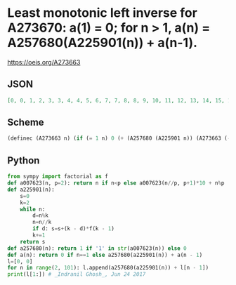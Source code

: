 # Least monotonic left inverse for A273670: a\(1\) \= 0; for n \> 1, a\(n\) \= A257680\(A225901\(n\)\) \+ a\(n\-1\)\.
https://oeis.org/A273663
## JSON
```JSON
[0, 0, 1, 2, 3, 3, 4, 4, 5, 6, 7, 7, 8, 8, 9, 10, 11, 12, 13, 14, 15, 16, 17, 17, 18, 18, 19, 20, 21, 21, 22, 22, 23, 24, 25, 25, 26, 26, 27, 28, 29, 30, 31, 32, 33, 34, 35, 35, 36, 36, 37, 38, 39, 39, 40, 40, 41, 42, 43, 43, 44, 44, 45, 46, 47, 48, 49, 50, 51, 52, 53, 53, 54, 54, 55, 56, 57, 57, 58, 58, 59, 60, 61, 61]
```
## Scheme
```Scheme
(definec (A273663 n) (if (= 1 n) 0 (+ (A257680 (A225901 n)) (A273663 (- n 1)))))
```
## Python
```Python
from sympy import factorial as f
def a007623(n, p=2): return n if n<p else a007623(n//p, p+1)*10 + n%p
def a225901(n):
    s=0
    k=2
    while n:
        d=n%k
        n=n//k
        if d: s=s+(k - d)*f(k - 1)
        k+=1
    return s
def a257680(n): return 1 if '1' in str(a007623(n)) else 0
def a(n): return 0 if n==1 else a257680(a225901(n)) + a(n - 1)
l=[0, 0]
for n in range(2, 101): l.append(a257680(a225901(n)) + l[n - 1])
print(l[1:]) # _Indranil Ghosh_, Jun 24 2017
```
